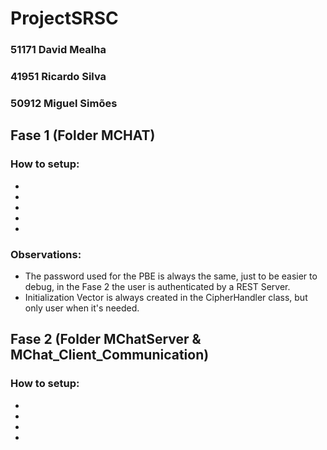 # ProjectSRSC

### 51171 David Mealha
### 41951 Ricardo Silva
### 50912 Miguel Simões

## Fase 1 (Folder MCHAT)

### How to setup:
*
*
*
*
*

### Observations:
* The password used for the PBE is always the same, just to be easier to debug, in the Fase 2 the user is authenticated by a REST Server.
* Initialization Vector is always created in the CipherHandler class, but only user when it's needed.


## Fase 2 (Folder MChatServer & MChat_Client_Communication)

### How to setup:
*
*
*
*
